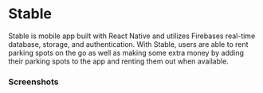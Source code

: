 # Stable

Stable is mobile app built with React Native and utilizes Firebases real-time database, storage, and authentication. With Stable, 
users are able to rent parking spots on the go as well as making some extra money by adding their parking spots to the app and 
renting them out when available.

### Screenshots
